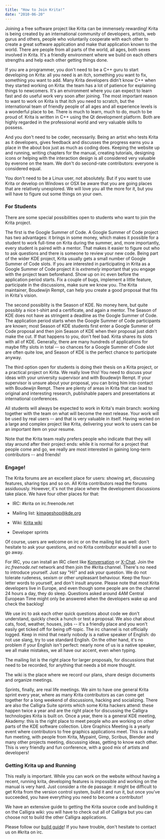 ```yaml
---
title: "How to Join Krita!"
date: "2010-06-20"
---
```


Joining a free software project like Krita can be immensely rewarding! Krita is being created by an international community of developers, artists, web gurus and others, people who voluntarily cooperate with each other to create a great software application and make that application known to the world. There are people from all parts of the world, all ages, both sexes involved in Krita. It's a friendly environment where we build on each others strengths and help each other getting things done.

If you are a programmer, you don't need to be a C++ guru to start developing on Krita: all you need is an itch, something you want to fix, something you want to add. Many Krita developers didn't know C++ when they started working on Krita: the team has a lot of patience for explaining things to newcomers. It's an environment where you can expect to learn fast and do useful work very soon after joining. The most important reason to want to work on Krita is that itch you need to scratch, but the international team of friendly people of all ages and all experience levels is a wonderful place to be. There is much to learn, much to do, much to be proud of. Krita is written in C++ using the Qt development platform. Both are highly regarded in the professional world and very valuable skills to possess.

And you don't need to be coder, necessarily. Being an artist who tests Krita as it developers, gives feedback and discusses the progress earns you a place in the about box just as much as coding does. Keeping the website up and running, writing chapters for the manual, creating tutorials, designing icons or helping with the interaction design is all considered very valuable by everone on the team. We don't do second-rate contributors: everyone is considered equal.

You don't need to be a Linux user, not absolutely. But if you want to use Krita or develop on Windows or OSX be aware that you are going places that are relatively unexplored. We will love you all the more for it, but you will have to figure out some things on your own.  

### For Students

There are some special possibilities open to students who want to join the Krita project.

The first is the Google Summer of Code. A Google Summer of Code project has two advantages: it brings in some money, which makes it possible for a student to work full-time on Krita during the summer, and, more importantly, every student is paired with a mentor. That makes it easier to figure out who to ask questions and there is someone to review your new code. Being part of the wider KDE project, Krita usually gets a small number of Google Summer of Code slots. If you are interested in participating in Krita as a Google Summer of Code project it is _extremely_ important that you engage with the project team beforehand. Show up on irc even before the application period starts. Fix a couple of bugs, implement a little feature, participate in the discussions, make sure we know you. The Krita maintainer, Boudewijn Rempt, can help you create a good proposal that fits in Krita's vision.

The second possiblity is the Season of KDE. No money here, but quite possibly a nice t-shirt and a certificate, and again a mentor. The Season of KDE does not have as stringent a deadline as the Google Summer of Code. The application period starts when the Google Summer of Code participants are known; most Season of KDE students first enter a Google Summer of Code proposal and then join Season of KDE when their proposal just didn't make the cut. If that happens to you, don't feel bad. Krita shares its slots with all of KDE. Generally, there are many hundreds of applications for maybe fifty slots in total -- so chances for a Google Summer of Code slot are often quite low, and Season of KDE is the perfect chance to participate anyway.

The third option open for students is doing their thesis on a Krita project, or a practical project on Krita. We really love this! You need to discuss your ideas with your university supervisor and with Boudewijn Rempt. If your supervisor is unsure about your proposal, you can bring him into contact with Boudewijn Rempt. There are plenty of areas in Krita that can lead to original and interesting research, publishable papers and presentations at international conferences.

All students will always be expected to work in Krita's main branch: working together with the team on what will become the next release. Your work will be used by real users -- and that is very valuable in itself. Having worked on a large and complex project like Krita, delivering your work to users can be an important item on your resume.

Note that the Krita team really prefers people who indicate that they will stay around after their project ends: while it is normal for a project that people come and go, we really are most interested in gaining long-term contributors -- and friends!

### Engage!

The Krita forums are an excellent place for users: showing art, discussing features, sharing tips and so on. All Krita contributors read the forums assiduously. However, it's not the place where the development discussions take place. We have four other places for that:

- IRC: #krita on irc.freenode.net
- Mailing list: [kimageshop@kde.org](https://mail.kde.org/mailman/listinfo/kimageshop)  
    
- Wiki: [Krita wiki](http://community.kde.org/Krita)
- Developer sprints

Of course, users are welcome on irc or on the mailing list as well: don't hesitate to ask your questions, and no Krita contributor would tell a user to go away.

For IRC, you can install an IRC client like [Konversation](http://konversation.kde.org/) or [X-Chat](http://www.xchat.org). Join the _irc.freenode.net_ network and then join the #krita channel. There's no need to introduce yourself. Just say "Hi!" and ask your question. We do not tolerate rudeness, sexism or other unpleasant behaviour. Keep the four-letter words to yourself, and don't insult anyone. Please note that most Krita developers live in Europe, and even though some people are on the channel 24 hours a day, they do sleep. Questions asked around 4AM Central European Time might only be answered when the developers wake up and check the backlog!

We use irc to ask each other quick questions about code we don't understand, quickly check a hunch or test a proposal. We also chat about cats, food, weather, houses, jobs -- it's a friendly place and you won't easily get ticked off for being off-topic. The irc channel is not officially logged. Keep in mind that nearly nobody is a native speaker of English: do not use slang, try to use standard English. On the other hand, it's no problem if your English isn't perfect: nearly none of us is a native speaker, we all make mistakes, we all have our accent, even when typing.

The mailing list is the right place for larger proposals, for discussions that need to be recorded, for anything that needs a bit more thought.

The wiki is the place where we record our plans, share design documents and organize meetings.

Sprints, finally, are real life meetings. We aim to have one general Krita sprint every year, where as many Krita contributors as can come get together for a long weekend of discussions, hacking and socializing. There are also the Calligra Suite sprints which some Krita hackers attend: these happen twice a year and are the right place for discussing the Calligra technologies Krita is built on. Once a year, there is a general KDE meeting, Akademy: this is the right place to meet people who are working on other parts of the KDE software collection. Libre Graphics Meeting is a yearly event where contributors to free graphics applications meet. This is a really fun meeting, with people from Krita, Mypaint, Gimp, Scribus, Blender and many other projects meeting, discussing ideas, getting to know each other. This is very friendly and fun conference, with a good mix of artists and developers!

### Getting Krita up and Running

This really is important. While you can work on the website without having a recent, running krita, developing features is impossible and working on the manual is very hard. Just consider a rite de passage: it might be difficult to get Krita from the version control system, build it and run it, but once you've succeeded, you have everything you need to become a contributor!

We have an extensive guide to getting the Krita source code and building it on the Calligra wiki: you will have to check out all of Calligra but you can choose not to build the other Calligra applications.

Please follow our [build guide](http://community.kde.org/Calligra/Building/Building_Calligra)! If you have trouble, don't hesitate to contact us on #krita on irc.
